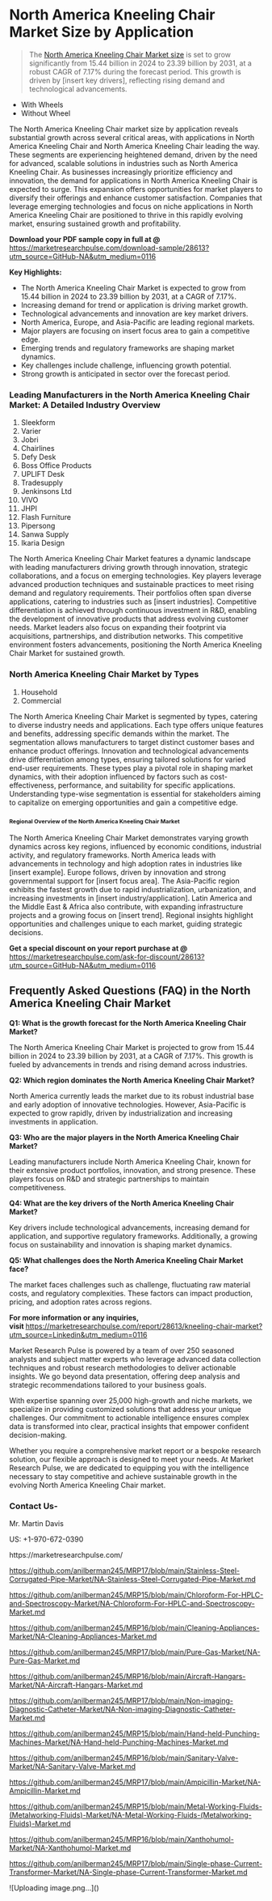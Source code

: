 <h1>North America Kneeling Chair Market&nbsp;Size by Application</h1><blockquote><p>The <a href="https://marketresearchpulse.com/download-sample/28613?utm_source=GitHub-NA&amp;utm_medium=0116">North America Kneeling Chair Market size</a> is set to grow significantly from 15.44 billion in 2024 to 23.39 billion by 2031, at a robust CAGR of 7.17% during the forecast period. This growth is driven by [insert key drivers], reflecting rising demand and technological advancements.</p></blockquote><ul><li>With Wheels<li> Without Wheel</li></ul><p>The North America Kneeling Chair market size by application reveals substantial growth across several critical areas, with applications in North America Kneeling Chair and North America Kneeling Chair leading the way. These segments are experiencing heightened demand, driven by the need for advanced, scalable solutions in industries such as North America Kneeling Chair. As businesses increasingly prioritize efficiency and innovation, the demand for applications in North America Kneeling Chair is expected to surge. This expansion offers opportunities for market players to diversify their offerings and enhance customer satisfaction. Companies that leverage emerging technologies and focus on niche applications in North America Kneeling Chair are positioned to thrive in this rapidly evolving market, ensuring sustained growth and profitability.</p><p><strong>Download your PDF sample copy in full at @ </strong><a href="https://marketresearchpulse.com/download-sample/28613?utm_source=GitHub-NA&amp;utm_medium=0116">https://marketresearchpulse.com/download-sample/28613?utm_source=GitHub-NA&amp;utm_medium=0116</a></p><p><strong>Key Highlights: </strong></p><ul><li>The North America Kneeling Chair Market is expected to grow from 15.44 billion in 2024 to 23.39 billion by 2031, at a CAGR of 7.17%.</li><li>Increasing demand for trend or application is driving market growth.</li><li>Technological advancements and innovation are key market drivers.</li><li>North America, Europe, and Asia-Pacific are leading regional markets.</li><li>Major players are focusing on insert focus area to gain a competitive edge.</li><li>Emerging trends and regulatory frameworks are shaping market dynamics.</li><li>Key challenges include challenge, influencing growth potential.</li><li>Strong growth is anticipated in sector over the forecast period.</li></ul><h3>Leading Manufacturers in the North America Kneeling Chair Market: A Detailed Industry Overview</h3><ol><li>Sleekform</li><li>Varier</li><li>Jobri</li><li>Chairlines</li><li>Defy Desk</li><li>Boss Office Products</li><li>UPLIFT Desk</li><li>Tradesupply</li><li>Jenkinsons Ltd</li><li>VIVO</li><li>JHPI</li><li>Flash Furniture</li><li>Pipersong</li><li>Sanwa Supply</li><li>Ikaria Design</li></ol><div class="flex max-w-full flex-col flex-grow"><div class="min-h-8 text-message flex w-full flex-col items-end gap-2 whitespace-normal break-words [.text-message+&amp;]:mt-5" dir="auto" data-message-author-role="assistant" data-message-id="fd8432e4-4910-450d-b182-61b7bfb0a01f" data-message-model-slug="gpt-4o"><div class="flex w-full flex-col gap-1 empty:hidden first:pt-[3px]"><div class="markdown prose w-full break-words dark:prose-invert light"><p>The North America Kneeling Chair Market features a dynamic landscape with leading manufacturers driving growth through innovation, strategic collaborations, and a focus on emerging technologies. Key players leverage advanced production techniques and sustainable practices to meet rising demand and regulatory requirements. Their portfolios often span diverse applications, catering to industries such as [insert industries]. Competitive differentiation is achieved through continuous investment in R&amp;D, enabling the development of innovative products that address evolving customer needs. Market leaders also focus on expanding their footprint via acquisitions, partnerships, and distribution networks. This competitive environment fosters advancements, positioning the North America Kneeling Chair Market for sustained growth.</p></div></div></div></div><h3>North America Kneeling Chair Market by Types</h3><ol><li>Household<li> Commercial</li></ol><div class="flex max-w-full flex-col flex-grow"><div class="min-h-8 text-message flex w-full flex-col items-end gap-2 whitespace-normal break-words [.text-message+&amp;]:mt-5" dir="auto" data-message-author-role="assistant" data-message-id="084470be-0bb7-4664-bddf-5156b4f41249" data-message-model-slug="gpt-4o-mini"><div class="flex w-full flex-col gap-1 empty:hidden first:pt-[3px]"><div class="markdown prose w-full break-words dark:prose-invert light"><p>The North America Kneeling Chair Market is segmented by types, catering to diverse industry needs and applications. Each type offers unique features and benefits, addressing specific demands within the market. The segmentation allows manufacturers to target distinct customer bases and enhance product offerings. Innovation and technological advancements drive differentiation among types, ensuring tailored solutions for varied end-user requirements. These types play a pivotal role in shaping market dynamics, with their adoption influenced by factors such as cost-effectiveness, performance, and suitability for specific applications. Understanding type-wise segmentation is essential for stakeholders aiming to capitalize on emerging opportunities and gain a competitive edge.</p></div></div></div></div><h3><span style="font-size: 11px;">Regional Overview of the North America Kneeling Chair Market</span></h3><div class="flex max-w-full flex-col flex-grow"><div class="min-h-8 text-message flex w-full flex-col items-end gap-2 whitespace-normal break-words [.text-message+&amp;]:mt-5" dir="auto" data-message-author-role="assistant" data-message-id="e9038762-ce64-4e30-91c9-9bd413514231" data-message-model-slug="gpt-4o-mini"><div class="flex w-full flex-col gap-1 empty:hidden first:pt-[3px]"><div class="markdown prose w-full break-words dark:prose-invert light"><p>The North America Kneeling Chair Market demonstrates varying growth dynamics across key regions, influenced by economic conditions, industrial activity, and regulatory frameworks. North America leads with advancements in technology and high adoption rates in industries like [insert example]. Europe follows, driven by innovation and strong governmental support for [insert focus area]. The Asia-Pacific region exhibits the fastest growth due to rapid industrialization, urbanization, and increasing investments in [insert industry/application]. Latin America and the Middle East &amp; Africa also contribute, with expanding infrastructure projects and a growing focus on [insert trend]. Regional insights highlight opportunities and challenges unique to each market, guiding strategic decisions.</p></div></div></div></div><p><strong>Get a special discount on your report purchase at @ </strong><a href="https://marketresearchpulse.com/ask-for-discount/28613?utm_source=GitHub-NA&amp;utm_medium=0116">https://marketresearchpulse.com/ask-for-discount/28613?utm_source=GitHub-NA&amp;utm_medium=0116</a></p><h2>Frequently Asked Questions (FAQ) in the North America Kneeling Chair Market</h2><p><strong>Q1: What is the growth forecast for the North America Kneeling Chair Market?</strong></p><p>The North America Kneeling Chair Market is projected to grow from 15.44 billion in 2024 to 23.39 billion by 2031, at a CAGR of 7.17%. This growth is fueled by advancements in trends and rising demand across industries.</p><p><strong>Q2: Which region dominates the North America Kneeling Chair Market?</strong></p><p>North America currently leads the market due to its robust industrial base and early adoption of innovative technologies. However, Asia-Pacific is expected to grow rapidly, driven by industrialization and increasing investments in application.</p><p><strong>Q3: Who are the major players in the North America Kneeling Chair Market?</strong></p><p>Leading manufacturers include North America Kneeling Chair, known for their extensive product portfolios, innovation, and strong presence. These players focus on R&amp;D and strategic partnerships to maintain competitiveness.</p><p><strong>Q4: What are the key drivers of the North America Kneeling Chair Market?</strong></p><p>Key drivers include technological advancements, increasing demand for application, and supportive regulatory frameworks. Additionally, a growing focus on sustainability and innovation is shaping market dynamics.</p><p><strong>Q5: What challenges does the North America Kneeling Chair Market face?</strong></p><p>The market faces challenges such as challenge, fluctuating raw material costs, and regulatory complexities. These factors can impact production, pricing, and adoption rates across regions.</p><p><strong>For more information or any inquiries, visit&nbsp;</strong><a href="https://marketresearchpulse.com/report/28613/kneeling-chair-market?utm_source=Linkedin&utm_medium=0116">https://marketresearchpulse.com/report/28613/kneeling-chair-market?utm_source=Linkedin&utm_medium=0116</a></p><p>Market Research Pulse is powered by a team of over 250 seasoned analysts and subject matter experts who leverage advanced data collection techniques and robust research methodologies to deliver actionable insights. We go beyond data presentation, offering deep analysis and strategic recommendations tailored to your business goals.</p><p>With expertise spanning over 25,000 high-growth and niche markets, we specialize in providing customized solutions that address your unique challenges. Our commitment to actionable intelligence ensures complex data is transformed into clear, practical insights that empower confident decision-making.</p><p>Whether you require a comprehensive market report or a bespoke research solution, our flexible approach is designed to meet your needs. At Market Research Pulse, we are dedicated to equipping you with the intelligence necessary to stay competitive and achieve sustainable growth in the evolving North America Kneeling Chair market.</p><h3><strong>Contact Us-</strong></h3><p>Mr. Martin Davis</p><p>US: +1-970-672-0390</p><p>https://marketresearchpulse.com/</p><p><a href="https://github.com/anilberman245/MRP17/blob/main/Stainless-Steel-Corrugated-Pipe-Market/NA-Stainless-Steel-Corrugated-Pipe-Market.md">https://github.com/anilberman245/MRP17/blob/main/Stainless-Steel-Corrugated-Pipe-Market/NA-Stainless-Steel-Corrugated-Pipe-Market.md</a></p><p><a href="https://github.com/anilberman245/MRP15/blob/main/Chloroform-For-HPLC-and-Spectroscopy-Market/NA-Chloroform-For-HPLC-and-Spectroscopy-Market.md">https://github.com/anilberman245/MRP15/blob/main/Chloroform-For-HPLC-and-Spectroscopy-Market/NA-Chloroform-For-HPLC-and-Spectroscopy-Market.md</a></p><p><a href="https://github.com/anilberman245/MRP16/blob/main/Cleaning-Appliances-Market/NA-Cleaning-Appliances-Market.md">https://github.com/anilberman245/MRP16/blob/main/Cleaning-Appliances-Market/NA-Cleaning-Appliances-Market.md</a></p><p><a href="https://github.com/anilberman245/MRP17/blob/main/Pure-Gas-Market/NA-Pure-Gas-Market.md">https://github.com/anilberman245/MRP17/blob/main/Pure-Gas-Market/NA-Pure-Gas-Market.md</a></p><p><a href="https://github.com/anilberman245/MRP16/blob/main/Aircraft-Hangars-Market/NA-Aircraft-Hangars-Market.md">https://github.com/anilberman245/MRP16/blob/main/Aircraft-Hangars-Market/NA-Aircraft-Hangars-Market.md</a></p><p><a href="https://github.com/anilberman245/MRP17/blob/main/Non-imaging-Diagnostic-Catheter-Market/NA-Non-imaging-Diagnostic-Catheter-Market.md">https://github.com/anilberman245/MRP17/blob/main/Non-imaging-Diagnostic-Catheter-Market/NA-Non-imaging-Diagnostic-Catheter-Market.md</a></p><p><a href="https://github.com/anilberman245/MRP15/blob/main/Hand-held-Punching-Machines-Market/NA-Hand-held-Punching-Machines-Market.md">https://github.com/anilberman245/MRP15/blob/main/Hand-held-Punching-Machines-Market/NA-Hand-held-Punching-Machines-Market.md</a></p><p><a href="https://github.com/anilberman245/MRP16/blob/main/Sanitary-Valve-Market/NA-Sanitary-Valve-Market.md">https://github.com/anilberman245/MRP16/blob/main/Sanitary-Valve-Market/NA-Sanitary-Valve-Market.md</a></p><p><a href="https://github.com/anilberman245/MRP17/blob/main/Ampicillin-Market/NA-Ampicillin-Market.md">https://github.com/anilberman245/MRP17/blob/main/Ampicillin-Market/NA-Ampicillin-Market.md</a></p><p><a href="https://github.com/anilberman245/MRP15/blob/main/Metal-Working-Fluids-(Metalworking-Fluids)-Market/NA-Metal-Working-Fluids-(Metalworking-Fluids)-Market.md">https://github.com/anilberman245/MRP15/blob/main/Metal-Working-Fluids-(Metalworking-Fluids)-Market/NA-Metal-Working-Fluids-(Metalworking-Fluids)-Market.md</a></p><p><a href="https://github.com/anilberman245/MRP16/blob/main/Xanthohumol-Market/NA-Xanthohumol-Market.md">https://github.com/anilberman245/MRP16/blob/main/Xanthohumol-Market/NA-Xanthohumol-Market.md</a></p><p><a href="https://github.com/anilberman245/MRP17/blob/main/Single-phase-Current-Transformer-Market/NA-Single-phase-Current-Transformer-Market.md">https://github.com/anilberman245/MRP17/blob/main/Single-phase-Current-Transformer-Market/NA-Single-phase-Current-Transformer-Market.md</a></p>
![Uploading image.png…]()
